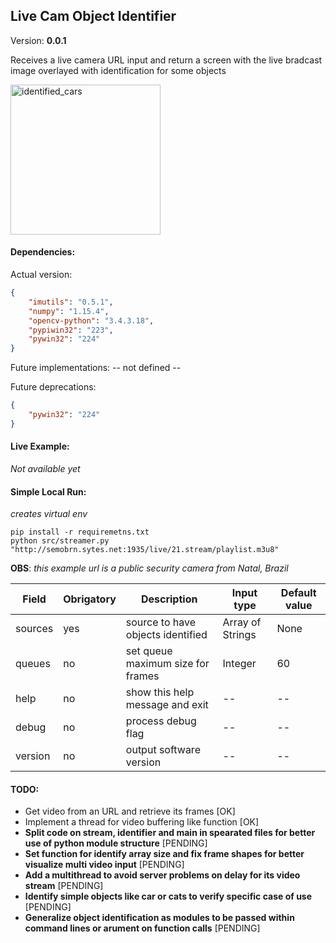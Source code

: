 ## Live Cam Object Identifier

Version: **0.0.1**

Receives a live camera URL input and return a screen with the live bradcast image overlayed with identification for some objects

<p>
  <a href="#">
    <img 
      alt="identified_cars" 
      src="https://raw.githubusercontent.com/natanaelfneto/live_cam_object_identifier/master/assets/identified_cars.png" 
      width="240"/>
  </a>
</p>

#### Dependencies:

Actual version:
```JSON
{
    "imutils": "0.5.1",
    "numpy": "1.15.4",
    "opencv-python": "3.4.3.18",
    "pypiwin32": "223",
    "pywin32": "224"
}
```

Future implementations:
-- not defined --

Future deprecations:
```JSON
{
    "pywin32": "224"
}
```

#### Live Example:
*Not available yet*

#### Simple Local Run:
_creates virtual env_
```Shell
pip install -r requiremetns.txt
python src/streamer.py "http://semobrn.sytes.net:1935/live/21.stream/playlist.m3u8"
```
**OBS**: _this example url is a public security camera from Natal, Brazil_

| Field     | Obrigatory    | Description                       | Input type        | Default value
| ---       | ---           | ---                               | ---               | ---
| sources   | yes           | source to have objects identified | Array of Strings  | None
| queues    | no            | set queue maximum size for frames | Integer           | 60
| help      | no            | show this help message and exit   | --                | --
| debug     | no            | process debug flag                | --                | --
| version   | no            | output software version           | --                | --

#### TODO:

- Get video from an URL and retrieve its frames [OK]
- Implement a thread for video buffering like function [OK]
- **Split code on stream, identifier and main in spearated files for better use of python module structure** [PENDING]
- **Set function for identify array size and fix frame shapes for better visualize multi video input** [PENDING]
- **Add a multithread to avoid server problems on delay  for its video stream** [PENDING]
- **Identify simple objects like car or cats to verify specific case of use** [PENDING]
- **Generalize object identification as modules to be passed within command lines or arument on function calls** [PENDING]